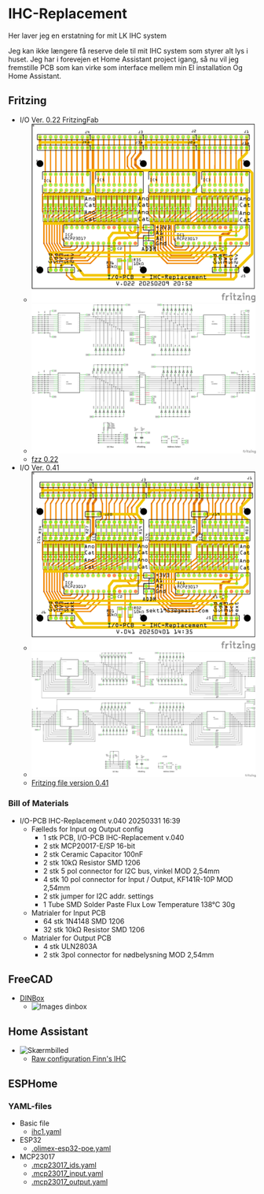 # IHC-Replacement

Her laver jeg en erstatning for mit LK IHC system

Jeg kan ikke længere få reserve dele til mit IHC system som styrer alt lys i huset. 
Jeg har i forevejen et Home Assistant project igang, så nu vil jeg fremstille PCB som kan virke som interface mellem min El installation Og Home Assistant.

## Fritzing

* I/O Ver. 0.22 FritzingFab
  * ![PCB 0.22](./Fritzing/IO-PCB/FritzingFab_v_0.22/Input_Board_021_pcb.png)
  * ![schem 0.22](./Fritzing/IO-PCB/FritzingFab_v_0.22/Input_Board_021_schem.png)
  * [fzz 0.22](./Fritzing/IO-PCB/FritzingFab_v_0.22/Input_Board_022.fzz)
* I/O Ver. 0.41 
  * ![PCB 0.41](./Fritzing/IO-PCB/v_0.4.x/041/Input_Board_041_pcb.png )
  * ![schem 0.41](./Fritzing/IO-PCB/v_0.4.x/041/Input_Board_041_schem.png)
  * [Fritzing file version 0.41](./Fritzing/IO-PCB/v_0.4.x/041/Input_Board_041.fzz)

### Bill of Materials

* I/O-PCB IHC-Replacement v.040 20250331 16:39
  * Fælleds for Input og Output config
    * 1 stk PCB, I/O-PCB IHC-Replacement v.040
    * 2 stk MCP20017-E/SP 16-bit
    * 2 stk Ceramic Capacitor 100nF
    * 2 stk 10kΩ Resistor SMD 1206
    * 2 stk 5 pol connector for I2C bus, vinkel MOD 2,54mm
    * 4 stk 10 pol connector for Input / Output, KF141R-10P MOD 2,54mm
    * 2 stk jumper for I2C addr. settings
    * 1 Tube SMD Solder Paste Flux Low Temperature 138°C 30g
  * Matrialer for Input PCB
    * 64 stk 1N4148 SMD 1206
    * 32 stk 10kΩ Resistor SMD 1206
  * Matrialer for Output PCB
    * 4 stk ULN2803A
    * 2 stk 3pol connector for nødbelysning MOD 2,54mm

## FreeCAD

* [DINBox ](./FreeCAD/DINBox_002.FCStd)
  * ![Images dinbox](./FreeCAD/Images/Skærmbillede%20fra%202024-12-03%2021-47-26.png)

## Home Assistant

* ![Skærmbilled](./HomeAssistant/Images/Skærmbillede%20fra%202025-03-30%2011-12-03.png)
  * [Raw configuration Finn's IHC](./HomeAssistant/RawConfigurationFinnsIHC.yaml)

## ESPHome

### YAML-files

* Basic file
  * [ihc1.yaml](./ESPHome/ihc1.yaml)
* ESP32 
  * [.olimex-esp32-poe.yaml](./ESPHome/Includes/ESP32/.olimex-esp32-poe.yaml)
* MCP23017
  * [.mcp23017_ids.yaml](./ESPHome/Includes/MCP23017/.mcp23017_ids.yaml)
  * [.mcp23017_input.yaml](./ESPHome/Includes/MCP23017/.mcp23017_input.yamlmcp23017_input.yaml)
  * [.mcp23017_output.yaml](./ESPHome/Includes/MCP23017/.mcp23017_output.yaml)